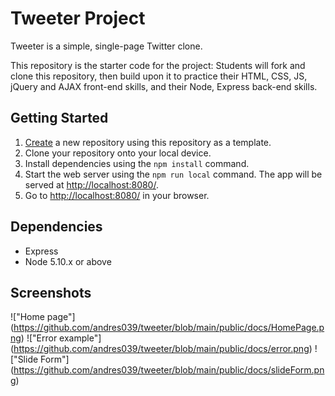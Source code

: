 # Tweeter Project

Tweeter is a simple, single-page Twitter clone.

This repository is the starter code for the project: Students will fork and clone this repository, then build upon it to practice their HTML, CSS, JS, jQuery and AJAX front-end skills, and their Node, Express back-end skills.

## Getting Started

1. [Create](https://docs.github.com/en/repositories/creating-and-managing-repositories/creating-a-repository-from-a-template) a new repository using this repository as a template.
2. Clone your repository onto your local device.
3. Install dependencies using the `npm install` command.
3. Start the web server using the `npm run local` command. The app will be served at <http://localhost:8080/>.
4. Go to <http://localhost:8080/> in your browser.

## Dependencies

- Express
- Node 5.10.x or above

## Screenshots


!["Home page"] (https://github.com/andres039/tweeter/blob/main/public/docs/HomePage.png) 
!["Error example"] (https://github.com/andres039/tweeter/blob/main/public/docs/error.png) 
!["Slide Form"] (https://github.com/andres039/tweeter/blob/main/public/docs/slideForm.png)
